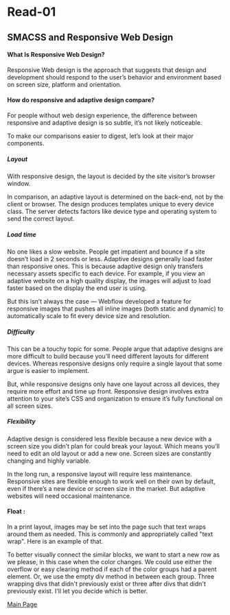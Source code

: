# Read-01
## SMACSS and Responsive Web Design

#### What Is Responsive Web Design?

Responsive Web design is the approach that suggests that design and development should respond to the user’s behavior and environment based on screen size, platform and orientation.

#### How do responsive and adaptive design compare?
For people without web design experience, the difference between responsive and adaptive design is so subtle, it’s not likely noticeable. 

To make our comparisons easier to digest, let’s look at their major components. 

##### Layout 
With responsive design, the layout is decided by the site visitor’s browser window.

In comparison, an adaptive layout is determined on the back-end, not by the client or browser. The design produces templates unique to every device class. The server detects factors like device type and operating system to send the correct layout. 

##### Load time
No one likes a slow website. People get impatient and bounce if a site doesn’t load in 2 seconds or less. Adaptive designs generally load faster than responsive ones. This is because adaptive design only transfers necessary assets specific to each device. For example, if you view an adaptive website on a high quality display, the images will adjust to load faster based on the display the end user is using.

But this isn’t always the case — Webflow developed a feature for responsive images that pushes all inline images (both static and dynamic) to automatically scale to fit every device size and resolution. 

##### Difficulty
This can be a touchy topic for some. People argue that adaptive designs are more difficult to build because you’ll need different layouts for different devices. Whereas responsive designs only require a single layout that some argue is easier to implement.

But, while responsive designs only have one layout across all devices, they require more effort and time up front. Responsive design involves extra attention to your site’s CSS and organization to ensure it’s fully functional on all screen sizes.  

##### Flexibility
Adaptive design is considered less flexible because a new device with a screen size you didn’t plan for could break your layout. Which means you’ll need to edit an old layout or add a new one. Screen sizes are constantly changing and highly variable.

In the long run, a responsive layout will require less maintenance. Responsive sites are flexible enough to work well on their own by default, even if there’s a new device or screen size in the market. But adaptive websites will need occasional maintenance.

#### Float :
In a print layout, images may be set into the page such that text wraps around them as needed. This is commonly and appropriately called "text wrap". Here is an example of that.

To better visually connect the similar blocks, we want to start a new row as we please, in this case when the color changes. We could use either the overflow or easy clearing method if each of the color groups had a parent element. Or, we use the empty div method in between each group. Three wrapping divs that didn't previously exist or three after divs that didn't previously exist. I'll let you decide which is better.


[Main Page](https://thaerm94.github.io/reading-notes301) 